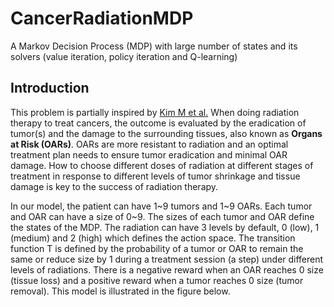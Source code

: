 # CancerRadiationMDP
A Markov Decision Process (MDP) with large number of states and its solvers (value iteration, policy iteration and Q-learning)

## Introduction
This problem is partially inspired by [Kim M et al.](https://www.ncbi.nlm.nih.gov/pubmed/19556687) When doing radiation therapy to treat cancers, the outcome is evaluated by the eradication of tumor(s) and the damage to the surrounding tissues, also known as **Organs at Risk (OARs)**. OARs are more resistant to radiation and an optimal treatment plan needs to ensure tumor eradication and minimal OAR damage. How to choose different doses of radiation at different stages of treatment in response to different levels of tumor shrinkage and tissue damage is key to the success of radiation therapy.

In our model, the patient can have 1~9 tumors and 1~9 OARs.  Each tumor and OAR can have a size of 0~9. The sizes of each tumor and OAR define the states of the MDP. The radiation can have 3 levels by default, 0 (low), 1 (medium) and 2 (high) which defines the action space. The transition function T is defined by the probability of a tumor or OAR to remain the same or reduce size by 1 during a treatment session (a step) under different levels of radiations. There is a negative reward when an OAR reaches 0 size (tissue loss) and a positive reward when a tumor reaches 0 size (tumor removal). This model is illustrated in the figure below.

